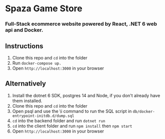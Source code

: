 # Spaza Game Store
### Full-Stack ecommerce website powered by React, .NET 6 web api and Docker.

## Instructions

1. Clone this repo and ```cd``` into the folder
1. Run ```docker-compose up.```
1. Open ```http://localhost:3000``` in your browser

## Alternatively
1. Install the dotnet 6 SDK, postgres 14 and Node, if you don't already have them installed.
1. Clone this repo and ```cd``` into the folder
1. Open psql and use the \i command to run the SQL script in ```db/docker-entrypoint-initdb.d/dump.sql```
1.  ```cd``` into the backend folder and run ```dotnet run```
1. ```cd``` into the client folder and run ```npm install``` then ```npm start```
1. Open ```http://localhost:3000``` in your browser
